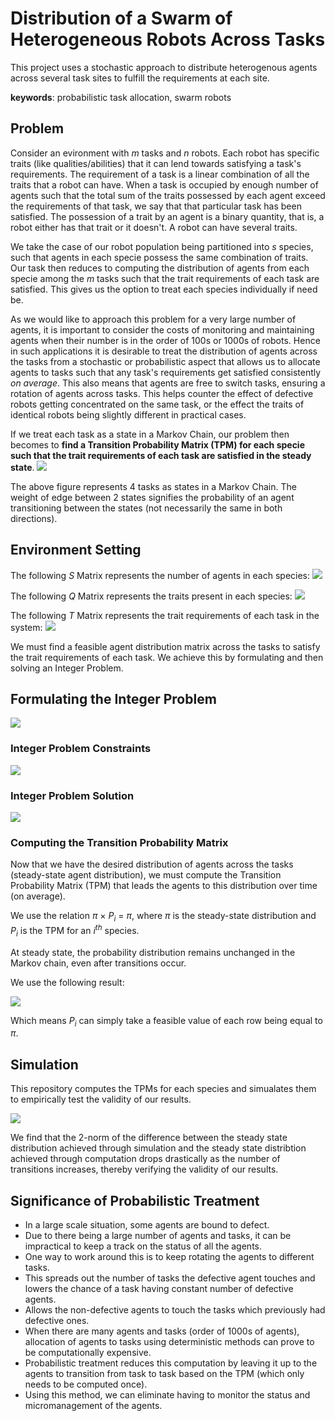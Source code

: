 # Distribution of a Swarm of Heterogeneous Robots Across Tasks

This project uses a stochastic approach to distribute heterogenous agents across several task sites to fulfill the requirements at each site.

**keywords**: probabilistic task allocation, swarm robots

## Problem

Consider an evironment with $m$ tasks and $n$ robots. Each robot has specific traits (like qualities/abilities) that it can lend towards satisfying a task's requirements. The requirement of a task is a linear combination of all the traits that a robot can have. When a task is occupied by enough number of agents such that the total sum of the traits possessed by each agent exceed the requirements of that task, we say that that particular task has been satisfied. The possession of a trait by an agent is a binary quantity, that is, a robot either has that trait or it doesn't. A robot can have several traits.

We take the case of our robot population being partitioned into $s$ species, such that agents in each specie possess the same combination of traits. Our task then reduces to computing the distribution of agents from each specie among the $m$ tasks such that the trait requirements of each task are satisfied. This gives us the option to treat each species individually if need be.

As we would like to approach this problem for a very large number of agents, it is important to consider the costs of monitoring and maintaining agents when their number is in the order of 100s or 1000s of robots. Hence in such applications it is desirable to treat the distribution of agents across the tasks from a stochastic or probabilistic aspect that allows us to allocate agents to tasks such that any task's requirements get satisfied consistently *on average*. This also means that agents are free to switch tasks, ensuring a rotation of agents across tasks. This helps counter the effect of defective robots getting concentrated on the same task, or the effect the traits of identical robots being slightly different in practical cases.

If we treat each task as a state in a Markov Chain, our problem then becomes to **find a Transition Probability Matrix (TPM) for each specie such that the trait requirements of each task are satisfied in the steady state**.
![](ReadME_Resources/tasks_markov_chain.png)

The above figure represents 4 tasks as states in a Markov Chain. The weight of edge between 2 states signifies the probability of an agent transitioning between the states (not necessarily the same in both directions).

## Environment Setting
The following $S$ Matrix represents the number of agents in each species:
![](ReadME_Resources/S_Matrix.png)

The following $Q$ Matrix represents the traits present in each species:
![](ReadME_Resources/Q_Matrix.png)

The following $T$ Matrix represents the trait requirements of each task in the system:
![](ReadME_Resources/T_Matrix.png)

We must find a feasible agent distribution matrix across the tasks to satisfy the trait requirements of each task. We achieve this by formulating and then solving an Integer Problem.

## Formulating the Integer Problem
![](ReadME_Resources/IntegerProblem_Background.png)

### Integer Problem Constraints
![](ReadME_Resources/IntegerProblem_Constraints.png)

### Integer Problem Solution
![](ReadME_Resources/IntegerProblem_Solution.png)

### Computing the Transition Probability Matrix
Now that we have the desired distribution of agents across the tasks (steady-state agent distribution), we must compute the Transition Probability Matrix (TPM) that leads the agents to this distribution over time (on average).

We use the relation $\pi$ $\times$ $P_i$ $=$ $\pi$,
where $\pi$ is the steady-state distribution and $P_i$ is the TPM for an $i^{th}$ species.

At steady state, the probability distribution remains unchanged in the Markov chain, even after transitions occur.

We use the following result:

![](ReadME_Resources/pi*P.png)

Which means $P_i$ can simply take a feasible value of each row being equal to $\pi$.

## Simulation
This repository computes the TPMs for each species and simualates them to empirically test the validity of our results.

![](ReadME_Resources/Results.png)

We find that the 2-norm of the difference between the steady state distribution achieved through simulation and the steady state distribtion achieved through computation drops drastically as the number of transitions increases, thereby verifying the validity of our results.

## Significance of Probabilistic Treatment
- In a large scale situation, some agents are bound to defect.
- Due to there being a large number of agents and tasks, it can be impractical to keep a track on the status of all the agents.
- One way to work around this is to keep rotating the agents to different tasks.
- This spreads out the number of tasks the defective agent touches and lowers the chance of a task having constant number of defective agents.
- Allows the non-defective agents to touch the tasks which previously had defective ones.
- When there are many agents and tasks (order of 1000s of agents), allocation of agents to tasks using deterministic methods can prove to be computationally expensive.
- Probabilistic treatment reduces this computation by leaving it up to the agents to transition from task to task based on the TPM (which only needs to be computed once).
- Using this method, we can eliminate having to monitor the status and micromanagement of the agents.
